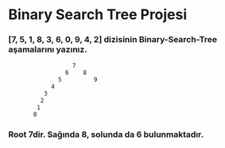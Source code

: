 #  Binary Search Tree Projesi


 ###  [7, 5, 1, 8, 3, 6, 0, 9, 4, 2] dizisinin Binary-Search-Tree aşamalarını yazınız.

                      7 
                    6    8
                  5         9
                4        
              3                     
             2
            1
           0      

###  Root 7dir. Sağında 8, solunda da 6 bulunmaktadır.